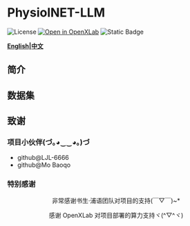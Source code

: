 # PhysiolNET-LLM

![License](https://img.shields.io/badge/license-MIT-yellow)
[![Open in OpenXLab](https://cdn-static.openxlab.org.cn/header/openxlab_models.svg)](https://openxlab.org.cn/apps/detail/lengbaihang1/Elysia) ![Static Badge](https://img.shields.io/badge/license-Apache--2.0-green?label=license)

**[English](readme_english.md)|[中文](README.md)**


## 简介


## 数据集




## 致谢

### 项目小伙伴(づ｡◕‿‿◕｡)づ

- github@LJL-6666
- github@Mo Baoqo


### 特别感谢

<div align="center">

非常感谢书生·浦语团队对项目的支持(￣▽￣)~*

感谢 OpenXLab 对项目部署的算力支持ヾ(^▽^ヾ)

</div>
